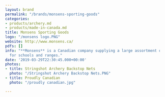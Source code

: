 ```yaml
---
layout: brand
permalink: "/brands/monsens-sporting-goods"
categories:
- products/archery.md
- products/made-in-canada.md
title: Monsens Sporting Goods
logo: "/monsens logo.PNG"
website: http://www.monsens.ca/
pdfs: []
info: "**Monsens** is a Canadian company supplying a large assortment of archery equipment
  for schools and ranges."
date: '2019-03-29T22:30:45.000+00:00'
photos:
- title: Stringshot Archery Backstop Nets
  photo: "/Stringshot Archery Backstop Nets.PNG"
- title: Proudly Canadian
  photo: "/proudly canadian.jpg"

---
```

